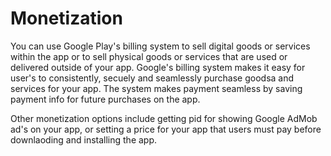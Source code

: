 # Monetization

You can use Google Play's billing system to sell digital goods or services within the app or to sell physical goods or services that are used or delivered outside of your app. Google's billing system makes it easy for user's to consistently, secuely and seamlessly purchase goodsa and services for your app. The system makes payment seamless by saving payment info for future purchases on the app.

Other monetization options include getting pid for showing Google AdMob ad's on your app, or setting a price for your app that users must pay before downlaoding and installing the app.